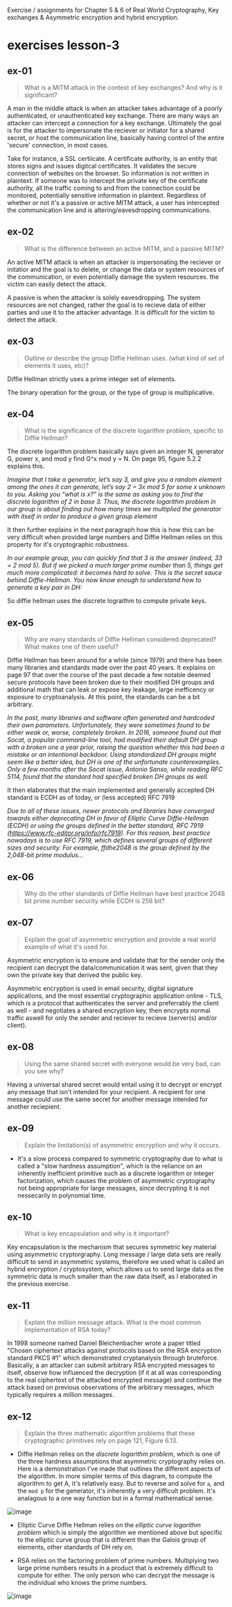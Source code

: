Exercise / assignments for Chapter 5 & 6 of Real World Cryptography, Key exchanges & Asymmetric encryption and hybrid encryption.


# exercises lesson-3

## ex-01
> What is a MITM attack in the context of key exchanges? And why is it significant?


A man in the middle attack is when an attacker takes advantage of a poorly authenticated, or unauthenticated key exchange. There are many ways an attacker can intercept a connection for a key exchange. Ultimately the goal is for the attacker to impersonate the reciever or initiator for a shared secret, or host the communication line, basically having control of the entire 'secure' connection, in most cases.

Take for instance, a SSL certiicate. A certificate authority, is an entity that stores signs and issues digitcal certificates. It validates the secure connection of websites on the browser. So information is not written in plaintext. If someone was to intercept the private key of the certificate authority, all the traffic coming to and from the connection could be monitored, potentially sensitive information in plaintext. Regardless of whether or not it's a passive or active MITM attack, a user has intercepted the communication line and is altering/eavesdropping communications.

## ex-02
> What is the difference between an active MITM, and a passive MITM?

An active MITM attack is when an attacker is impersonating the reciever or initatior and the goal is to delete, or change the data or system resources of the communication, or even potentially damage the system resources. the victim can easily detect the attack. 

A passive is when the attacker is solely eavesdropping. The system resources are not changed, rather the goal is to recieve data of either parties and use it to the attacker advantage. It is difficult for the victim to detect the attack.


## ex-03

> Outline or describe the group Diffie Hellman uses. (what kind of set of elements it uses, etc)?


Diffie Hellman strictly uses a prime integer set of elements.

The binary operation for the group, or the type of group is multiplicative.

## ex-04
> What is the significance of the discrete logarithm problem, specific to Diffie Hellman?

The discrete logarithm problem basically says given an integer N, generator G, power x, and mod y find G^x mod y = N. On page 95, figure 5.2.2 explains this.

*Imagine that I take a generator, let’s say 3, and give you a random element among the ones it can generate, let’s say 2 = 3x
 mod 5 for some x unknown to you. Asking you “what is x?” is the same as asking you to find the discrete logarithm of 2 in base 3. Thus, the discrete logarithm problem in our group is about finding out how many times we multiplied the generator with itself in order to produce a given group element*

 It then further explains in the next paragraph how this is how this can be very difficult when provided large numbers and Diffie Hellman relies on this property for it's cryptographic robustness.

 *In our example group, you can quickly find that 3 is the answer (indeed, 33
 = 2
mod 5). But if we picked a much larger prime number than 5, things get much more
complicated: it becomes hard to solve. This is the secret sauce behind Diffie-Hellman.
You now know enough to understand how to generate a key pair in DH:*

So diffie hellman uses the discrete lograithm to compute private keys.

## ex-05
> Why are many standards of Diffie Hellman considered deprecated? What makes one of them useful?

Diffie Hellman has been around for a while (since 1979) and there has been many libraries and standards made over the past 40 years. It explains on page 97 that over the course of the past decade a few notable deemed secure protocols have been broken due to their modified DH groups and additional math that can leak or expose key leakage, large inefficency or exposure to cryptoanalysis. At this point, the standards can be a bit arbitrary.

*In the past, many libraries and software often generated and hardcoded their own
parameters. Unfortunately, they were sometimes found to be either weak or, worse,
completely broken. In 2016, someone found out that Socat, a popular command-line
tool, had modified their default DH group with a broken one a year prior, raising the
question whether this had been a mistake or an intentional backdoor. Using standardized DH groups might seem like a better idea, but DH is one of the unfortunate counterexamples. Only a few months after the Socat issue, Antonio Sanso, while reading
RFC 5114, found that the standard had specified broken DH groups as well.*

It then elaborates that the main implemented and generally accepted DH standard is ECDH as of today, or (less accepted) RFC 7919


*Due to all of these issues, newer protocols and libraries have converged towards
either deprecating DH in favor of Elliptic Curve Diffie-Hellman (ECDH) or using the
groups defined in the better standard, RFC 7919 (https://www.rfc-editor.org/info/rfc7919). For this reason, best practice nowadays is to use RFC 7919, which defines
several groups of different sizes and security. For example, ffdhe2048 is the group
defined by the 2,048-bit prime modulus...*

## ex-06
> Why do the other standards of Diffie Hellman have best practice 2048 bit prime number security while ECDH is 256 bit?




## ex-07
> Explain the goal of asymmetric encryption and provide a real world example of what it's used for.

Asymmetric encryption is to ensure and validate that for the sender only the recipient can decrypt the data/communication it was sent, given that they own the private key that derived the public key.

Asymmetric encryption is used in email security, digital signature applications, and the most essential cryptographic application online - TLS, which is a protocol that authenticates the server and preferrably the client as well - and negotiates a shared encryption key, then encrypts normal traffic aswell for only the sender and reciever to recieve (server(s) and/or client).

## ex-08
> Using the same shared secret with everyone would be very bad, can you see why?

Having a universal shared secret would entail using it to decrypt or encrypt any message that isn't intended for your recipient. A recipient for one message could use the same secret for another message intended for another reciepient.

## ex-09
> Explain the limitation(s) of asymmetric encryption and why it occurs.
- It's a slow process compared to symmetric cryptography due to what is called a "slow hardness assumption", which is the reliance on an inherently inefficient primitive such as a discrete logarithm or integer factorization, which causes the problem of asymmetric cryptography not being appropriate for large messages, since decrypting it is not nessecarily in polynomial time.



## ex-10
> What is key encapsulation and why is it important?

Key encapsulation is the mechanism that secures symmetric key
material using asymmetric cryptorgraphy. Long message / large data sets are really difficult to send in asymmetric systems, therefore we used what is called an hybrid encryption / cryptosystem, which allows us to send large data as the symmetric data is much smaller than the raw data itself, as I elaborated in the previous exercise.


## ex-11
> Explain the million message attack. What is the most common implementation of RSA today?

In 1998 someone named Daniel Bleichenbacher wrote a paper titled "Chosen ciphertext attacks against protocols based on the RSA encryption standard PKCS #1" which demonstrated cryptanalysis through bruteforce. Basically, a an attacker can submit arbitrary RSA encrypted messages to itself, observe how influenced the decryption (if it at all was corresponding to the real ciphertext of the attacked encrypted message) and continue the attack based on previous observations of the arbitrary messages, which typically requires a million messages.

## ex-12
> Explain the three mathematic algorithm problems that these cryptographic primitives rely on page 121, Figure 6.13.


- Diffie Hellman relies on the *discrete logarithm problem*, which is one of the three hardness assumptions that asymmetric cryptography relies on. Here is a demonstration
I've made that outlines the different aspects of the algorithm. 
In more simpler terms of this diagram, to compute the algorithm to get A, it's relatively easy. But to reverse and solve for `a`, and the `mod p` for the generator, it's inherently a very difficult problem. It's analagous to a one way function but in a formal mathematical sense.


![image](https://user-images.githubusercontent.com/92566574/185941130-1ae0d73d-a15b-42ad-9401-8d1833d201d7.png)


- Elliptic Curve Diffie Hellman relies on the *elliptic curve logarithm problem* which is simply the algorithm we mentioned above but specific to the elliptic curve group that is different than the Galois group of elements, other standards of DH rely on.


- RSA relies on the factoring problem of prime numbers. Multiplying two large prime numbers results in a product that is extremely difficult to compute for either. The only person who can decrypt the message
is the individual who knows the prime numbers.



![image](https://user-images.githubusercontent.com/92566574/185953439-5e5d166e-8ab9-4b9e-bde4-48f66f012448.png)

